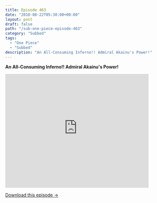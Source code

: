 ```yaml
---
title: Episode 463
date: "2010-08-22T05:30:00+00:00"
layout: post
draft: false
path: "/sub-one-piece-episode-463"
category: "Subbed"
tags:
  - "One Piece"
  - "Subbed"
description: "An All-Consuming Inferno!! Admiral Akainu's Power!"
---
```


**An All-Consuming Inferno!! Admiral Akainu's Power!**

<iframe width="640" height="360" src="https://www.rapidvideo.com/e/G6FRPEUNQR" frameborder="0" marginwidth=0 marginheight=0 scrolling=no allowfullscreen style="max-width:90%;"></iframe>

<a href="http://ouo.io/qs/eCodkFEQ?s=https://www.rapidvideo.com/d/G6FRPEUNQR" class="styled_a">Download this episode →</a>

